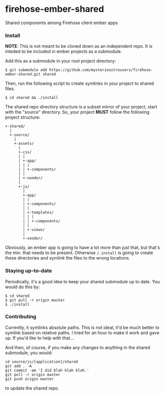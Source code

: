 firehose-ember-shared
=====================

Shared components among Firehose client ember apps


### Install

**NOTE**: This is not meant to be cloned down as an independent repo. It is inteded to be included in ember projects as a submodule.

Add this as a submodule in your root project directory:

    $ git submodule add https://github.com/mysterioustrousers/firehose-ember-shared.git shared

Then, run the following script to create symlinks in your project to shared files.

    $ cd shared && ./install
    
The shared repo directory structure is a subset mirror of your project, start with the "source" directory. So, your project **MUST** follow the following project structure:

    +-shared/
      |
      +-source/
        |
        +-assets/
          |
          +-css/
          | |
          | +-app/
          | | |
          | | +-components/
          | |
          | +-vendor/
          |
          +-js/
            |
            +-app/
            | |
            | +-components/
            | |
            | +-templates/
            | | |
            | | +-components/
            | |
            | +-views/
            |
            +-vendor/
            
Obviously, an ember app is going to have a lot more than just that, but that's the min. that needs to be present. Otherwise `/.install` is going to create these directories and symlink the files to the wrong locations.

    
### Staying up-to-date

Periodically, it's a good idea to keep your shared submodule up to date. You would do this by:

    $ cd shared
    $ git pull -r origin master
    $ ./install
    

### Contributing

Currently, it symlinks absolute paths. This is not ideal, it'd be much better to symlink based on relative paths. I tried for an hour to make it work and gave up. If you'd like to help with that…

And then, of course, if you make any changes to anything in the shared submodule, you would:

    cd source/js/[application]/shared
    git add . -A
    git commit -am 'I did blah blah blah.'
    git pull -r origin master
    git push origin master

to update the shared repo.
